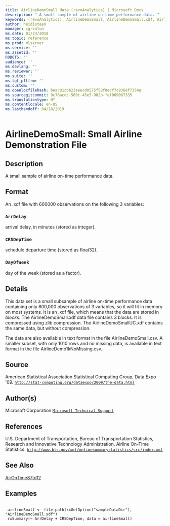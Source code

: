```yaml
---
title: AirlineDemoSmall data (revoAnalytics) | Microsoft Docs
description: " A small sample of airline on-time performance data. "
keywords: (revoAnalytics), AirlineDemoSmall, AirlineDemoSmall.xdf, AirlineDemoSmallUC.xdf, AirlineDemoSmall.csv, AirlineDemo1kNoMissing.csv, datasets
author: heidisteen
manager: cgronlun
ms.date: 01/24/2018
ms.topic: reference
ms.prod: mlserver
ms.service: ''
ms.assetid: ''
ROBOTS: ''
audience: ''
ms.devlang: ''
ms.reviewer: ''
ms.suite: ''
ms.tgt_pltfrm: ''
ms.custom: ''
ms.openlocfilehash: beac81cbb23eeecd0575f58f0ecf7c938ef7354a
ms.sourcegitcommit: 9c76acdc-560c-45e5-982b-fef069067335
ms.translationtype: HT
ms.contentlocale: en-US
ms.lasthandoff: 04/18/2019
---
```

 # <a name="airlinedemosmall-small-airline-demonstration-file"></a>AirlineDemoSmall: Small Airline Demonstration File 
 ## <a name="description"></a>Description

A small sample of airline on-time performance data.


 ## <a name="format"></a>Format

An .xdf file with 600000 observations on the following 3 variables:


### `ArrDelay`
arrival delay, in minutes (stored as integer).


### `CRSDepTime`
schedule departure time (stored as float32).


### `DayOfWeek`
day of the week (stored as a factor).





 ## <a name="details"></a>Details

This data set is a small subsample of airline on-time performance data containing only 600,000 observations of 3 variables, so it will fit in memory on most systems. It is an .xdf file, which means that the data are stored in *blocks*. The AirlineDemoSmall.xdf data file contains 3 blocks.  It is compressed using zlib compression.  The AirlineDemoSmallUC.xdf contains the same data, but without compression.

The data are also available in text format in the file AirlineDemoSmall.csv. A smaller subset, with only 1010 rows and no missing data, is available in text format in the file AirlineDemo1kNoMissing.csv.


 ## <a name="source"></a>Source

American Statistical Association Statistical Computing Group, Data Expo '09.
[`http://stat-computing.org/dataexpo/2009/the-data.html`](http://stat-computing.org/dataexpo/2009/the-data.html)



 ## <a name="authors"></a>Author(s)
 Microsoft Corporation [`Microsoft Technical Support`](https://go.microsoft.com/fwlink/?LinkID=698556&clcid=0x409)


 ## <a name="references"></a>References

U.S. Department of Transportation, Bureau of Transportation Statistics, Research and Innovative Technology Administration. Airline On-Time Statistics. 
[`http://www.bts.gov/xml/ontimesummarystatistics/src/index.xml`](http://www.bts.gov/xml/ontimesummarystatistics/src/index.xml)




 ## <a name="see-also"></a>See Also

[AirOnTime87to12](AirOnTime87to12.md)

 ## <a name="examples"></a>Examples

 ```

  airlineSmall <- file.path(rxGetOption("sampleDataDir"), "AirlineDemoSmall.xdf")
  rxSummary(~ ArrDelay + CRSDepTime, data = airlineSmall)
```


